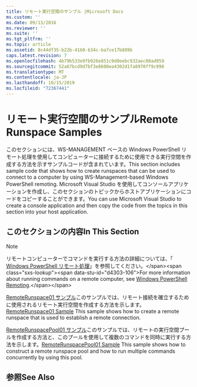 ```yaml
---
title: リモート実行空間のサンプル |Microsoft Docs
ms.custom: ''
ms.date: 09/13/2016
ms.reviewer: ''
ms.suite: ''
ms.tgt_pltfrm: ''
ms.topic: article
ms.assetid: 8c44df35-b22b-41b0-b34c-ba7ce17b889b
caps.latest.revision: 7
ms.openlocfilehash: 4b79b533e9fb926e851c9d0eebc932aec80ad959
ms.sourcegitcommit: 52a67bcd9d7bf3e8600ea4302d1fa8970ff9c998
ms.translationtype: MT
ms.contentlocale: ja-JP
ms.lasthandoff: 10/15/2019
ms.locfileid: "72367441"
---
```

# <a name="remote-runspace-samples"></a><span data-ttu-id="d4303-102">リモート実行空間のサンプル</span><span class="sxs-lookup"><span data-stu-id="d4303-102">Remote Runspace Samples</span></span>

<span data-ttu-id="d4303-103">このセクションには、WS-MANAGEMENT ベースの Windows PowerShell リモート処理を使用してコンピューターに接続するために使用できる実行空間を作成する方法を示すサンプルコードが含まれています。</span><span class="sxs-lookup"><span data-stu-id="d4303-103">This section includes sample code that shows how to create runspaces that can be used to connect to a computer by using WS-Management-based Windows PowerShell remoting.</span></span> <span data-ttu-id="d4303-104">Microsoft Visual Studio を使用してコンソールアプリケーションを作成し、このセクションのトピックからホストアプリケーションにコードをコピーすることができます。</span><span class="sxs-lookup"><span data-stu-id="d4303-104">You can use Microsoft Visual Studio to create a console application and then copy the code from the topics in this section into your host application.</span></span>

## <a name="in-this-section"></a><span data-ttu-id="d4303-105">このセクションの内容</span><span class="sxs-lookup"><span data-stu-id="d4303-105">In This Section</span></span>

> [!NOTE]
> <span data-ttu-id="d4303-106">リモートコンピューターでコマンドを実行する方法の詳細については、「 [Windows PowerShell リモート処理](https://msdn.microsoft.com/en-us/library/ee706563(v=vs.85).aspx)」を参照してください。</span><span class="sxs-lookup"><span data-stu-id="d4303-106">For more information about running commands on a remote computer, see [Windows PowerShell Remoting](https://msdn.microsoft.com/en-us/library/ee706563(v=vs.85).aspx).</span></span>

 <span data-ttu-id="d4303-107">[RemoteRunspace01 サンプル](./remoterunspace01-sample.md)このサンプルでは、リモート接続を確立するために使用されるリモート実行空間を作成する方法を示します。</span><span class="sxs-lookup"><span data-stu-id="d4303-107">[RemoteRunspace01 Sample](./remoterunspace01-sample.md) This sample shows how to create a remote runspace that is used to establish a remote connection.</span></span>

 <span data-ttu-id="d4303-108">[RemoteRunspacePool01 サンプル](./remoterunspacepool01-sample.md)このサンプルでは、リモートの実行空間プールを作成する方法と、このプールを使用して複数のコマンドを同時に実行する方法を示します。</span><span class="sxs-lookup"><span data-stu-id="d4303-108">[RemoteRunspacePool01 Sample](./remoterunspacepool01-sample.md) This sample shows how to construct a remote runspace pool and how to run multiple commands concurrently by using this pool.</span></span>

## <a name="see-also"></a><span data-ttu-id="d4303-109">参照</span><span class="sxs-lookup"><span data-stu-id="d4303-109">See Also</span></span>
